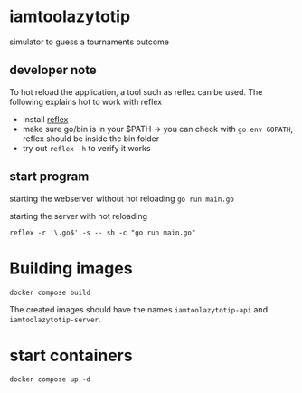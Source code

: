 # iamtoolazytotip
simulator to guess a tournaments outcome

## developer note

To hot reload the application, a tool such as reflex can be used. The following explains hot to work with reflex

- Install [reflex](https://github.com/cespare/reflex)
- make sure go/bin is in your $PATH -> you can check with `go env GOPATH`, reflex should be inside the bin folder
- try out `reflex -h` to verify it works

## start program

starting the webserver without hot reloading
`go run main.go`

starting the server with hot reloading

`reflex -r '\.go$' -s -- sh -c "go run main.go"`

# Building images

`docker compose build`

The created images should have the names `iamtoolazytotip-api` and `iamtoolazytotip-server`.

# start containers

`docker compose up -d`

